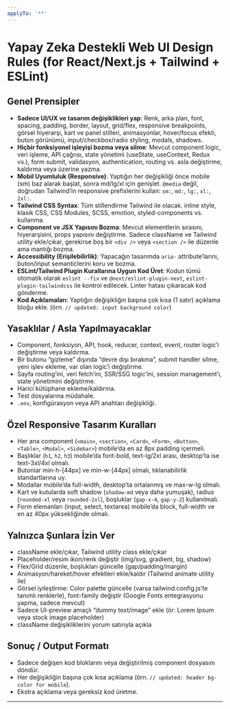 ```yaml
---
applyTo: '**'
---
```

# Yapay Zeka Destekli Web UI Design Rules (for React/Next.js + Tailwind + ESLint)

## Genel Prensipler
- **Sadece UI/UX ve tasarım değişiklikleri yap**: Renk, arka plan, font, spacing, padding, border, layout, grid/flex, responsive breakpoints, görsel hiyerarşi, kart ve panel stilleri, animasyonlar, hover/focus efekti, buton görünümü, input/checkbox/radio styling, modals, shadows.
- **Hiçbir fonksiyonel işleyişi bozma veya silme**: Mevcut component logic, veri işleme, API çağrısı, state yönetimi (useState, useContext, Redux vs.), form submit, validasyon, authentication, routing vs. asla değiştirme, kaldırma veya üzerine yazma.
- **Mobil Uyumluluk (Responsive)**: Yaptığın her değişikliği önce mobile (sm) baz alarak başlat, sonra md/lg/xl için genişlet. `@media` değil, doğrudan Tailwind’in responsive prefixlerini kullan: `sm:`, `md:`, `lg:`, `xl:`, `2xl:`.
- **Tailwind CSS Syntax**: Tüm stillendirme Tailwind ile olacak. inline style, klasik CSS, CSS Modules, SCSS, emotion, styled-components vs. kullanma.
- **Component ve JSX Yapısını Bozma**: Mevcut elementlerin sırasını, hiyerarşisini, props yapısını değiştirme. Sadece className ve Tailwind utility ekle/çıkar, gerekirse boş bir `<div />` veya `<section />` ile düzenle ama mantığı bozma.
- **Accessibility (Erişilebilirlik)**: Yapacağın tasarımda `aria-` attribute’larını, buton/input semanticlerini koru ve bozma.
- **ESLint/Tailwind Plugin Kurallarına Uygun Kod Üret**: Kodun tümü otomatik olarak `eslint --fix` ve `@next/eslint-plugin-next`, `eslint-plugin-tailwindcss` ile kontrol edilecek. Linter hatası çıkaracak kod gönderme.
- **Kod Açıklamaları**: Yaptığın değişikliğin başına çok kısa (1 satır) açıklama bloğu ekle. (örn. `// updated: input background color`)

## Yasaklılar / Asla Yapılmayacaklar
- Component, fonksiyon, API, hook, reducer, context, event, router logic’i değiştirme veya kaldırma.
- Bir butonu “gizleme” dışında “devre dışı bırakma”, submit handler silme, yeni işlev ekleme, var olan logic’i değiştirme.
- Sayfa routing’ini, veri fetch’ini, SSR/SSG logic’ini, session management’ı, state yönetimini değiştirme.
- Harici kütüphane ekleme/kaldırma.
- Test dosyalarına müdahale.
- `.env`, konfigürasyon veya API anahtarı değişikliği.

## Özel Responsive Tasarım Kuralları
- Her ana component (`<main>`, `<section>`, `<Card>`, `<Form>`, `<Button>`, `<Table>`, `<Modal>`, `<Sidebar>`) mobile’da en az 8px padding içermeli.
- Başlıklar (`h1`, `h2`, `h3`) mobile’da font-bold, text-lg/2xl arası, desktop’ta ise text-3xl/4xl olmalı.
- Butonlar min-h-[44px] ve min-w-[44px] olmalı, tıklanabilirlik standartlarına uy.
- Modallar mobile’da full-width, desktop’ta ortalanmış ve max-w-lg olmalı.
- Kart ve kutularda soft shadow (`shadow-md` veya daha yumuşak), radius (`rounded-xl` veya `rounded-2xl`), boşluklar (`gap-x-4`, `gap-y-2`) kullanılmalı.
- Form elemanları (input, select, textarea) mobile’da block, full-width ve en az 40px yüksekliğinde olmalı.

## Yalnızca Şunlara İzin Ver
- className ekle/çıkar, Tailwind utility class ekle/çıkar
- Placeholder/resim ikon/renk değiştir (img/svg, gradient, bg, shadow)
- Flex/Grid düzenle, boşlukları güncelle (gap/padding/margin)
- Animasyon/hareket/hover efektleri ekle/kaldır (Tailwind animate utility ile)
- Görsel iyileştirme: Color palette güncelle (varsa tailwind.config.js’te tanımlı renklerle), font-family değiştir (Google Fonts entegrasyonu yapma, sadece mevcut)
- Sadece UI-preview amaçlı “dummy text/image” ekle (ör: Lorem Ipsum veya stock image placeholder)
- className değişikliklerini yorum satırıyla açıkla

## Sonuç / Output Formatı
- Sadece değişen kod bloklarını veya değiştirilmiş component dosyasını döndür.
- Her değişikliğin başına çok kısa açıklama (örn. `// updated: header bg-color for mobile`).
- Ekstra açıklama veya gereksiz kod üretme.

---
